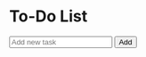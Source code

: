 <!DOCTYPE html>
<html>
<head>
  <title>To-Do List App</title>
</head>
<body>

<h1>To-Do List</h1>

<input type="text" id="taskInput" placeholder="Add new task">
<button onclick="addTask()">Add</button>

<ul id="taskList">
</ul>

<script>
// Function to add a new task
function addTask() {
  // Get the task input value
  var taskInput = document.getElementById("taskInput");
  var taskText = taskInput.value;

  // Check if the input is not empty
  if (taskText !== '') {
    // Create a new list item
    var li = document.createElement("li");
    li.appendChild(document.createTextNode(taskText));

    // Add buttons for completing and deleting tasks
    var completeButton = document.createElement("button");
    completeButton.appendChild(document.createTextNode("Complete"));
    completeButton.onclick = function() {
      completeTask(li);
    };
    li.appendChild(completeButton);

    var deleteButton = document.createElement("button");
    deleteButton.appendChild(document.createTextNode("Delete"));
    deleteButton.onclick = function() {
      deleteTask(li);
    };
    li.appendChild(deleteButton);

    // Add the new task to the task list
    document.getElementById("taskList").appendChild(li);

    // Clear the input field after adding the task
    taskInput.value = '';
  } else {
    alert("Please enter a task!");
  }
}

// Function to mark a task as complete
function completeTask(task) {
  task.classList.toggle("completed");
}

// Function to delete a task
function deleteTask(task) {
  task.remove();
}
</script>

<style>
.completed {
  text-decoration: line-through;
}
</style>

</body>
</html>
